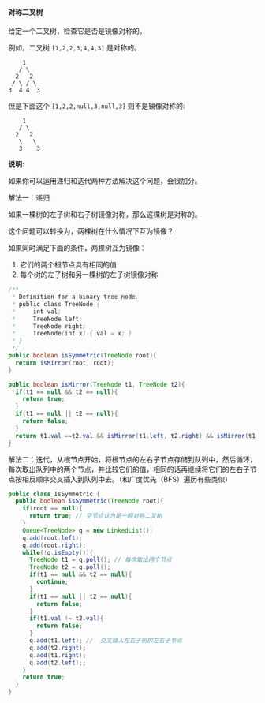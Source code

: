 #### 对称二叉树

给定一个二叉树，检查它是否是镜像对称的。

例如，二叉树 `[1,2,2,3,4,4,3]` 是对称的。

```
    1
   / \
  2   2
 / \ / \
3  4 4  3
```

但是下面这个 `[1,2,2,null,3,null,3]` 则不是镜像对称的:

```
    1
   / \
  2   2
   \   \
   3    3
```

**说明:**

如果你可以运用递归和迭代两种方法解决这个问题，会很加分。



解法一：递归

如果一棵树的左子树和右子树镜像对称，那么这棵树是对称的。

这个问题可以转换为，两棵树在什么情况下互为镜像？

如果同时满足下面的条件，两棵树互为镜像：

1. 它们的两个根节点具有相同的值
2. 每个树的左子树和另一棵树的左子树镜像对称

```java
/**
 * Definition for a binary tree node.
 * public class TreeNode {
 *     int val;
 *     TreeNode left;
 *     TreeNode right;
 *     TreeNode(int x) { val = x; }
 * }
 */
public boolean isSymmetric(TreeNode root){
  return isMirror(root, root);
}

public boolean isMirror(TreeNode t1, TreeNode t2){
  if(t1 == null && t2 == null){
    return true;
  }
  if(t1 == null || t2 == null){
    return false; 
  }
  return t1.val ==t2.val && isMirror(t1.left, t2.right) && isMirror(t1.right, t2.left);
}
```

解法二：迭代，从根节点开始，将根节点的左右子节点存储到队列中，然后循环，每次取出队列中的两个节点，并比较它们的值，相同的话再继续将它们的左右子节点按相反顺序交叉插入到队列中去。（和广度优先（BFS）遍历有些类似）

```java
public class IsSymmetric {
  public boolean isSymmetric(TreeNode root){
    if(root == null){
      return true; // 空节点认为是一颗对称二叉树
    }
    Queue<TreeNode> q = new LinkedList();
    q.add(root.left);
    q.add(root.right);
    while(!q.isEmpty()){
      TreeNode t1 = q.poll(); // 每次取出两个节点
      TreeNode t2 = q.poll();
      if(t1 == null && t2 == null){
        continue;
      }
      if(t1 == null || t2 == null){
        return false;
      }
      if(t1.val != t2.val){
        return false;
      }
      q.add(t1.left); //  交叉插入左右子树的左右子节点
      q.add(t2.right);
      q.add(t1.right);
      q.add(t2.left);;
    }
    return true;
  }
}
```

